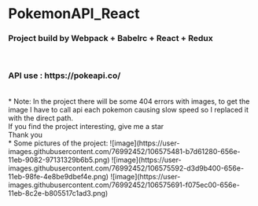 # PokemonAPI_React
<h3>Project build by Webpack + Babelrc + React + Redux</h3></br>
<h3>API use : https://pokeapi.co/</h3></br>
* Note: 
In the project there will be some 404 errors with images, to get the image I have to call api each pokemon causing slow speed so I replaced it with the direct path.</br>
If you find the project interesting, give me a star </br>
Thank you</br>
* Some pictures of the project:
![image](https://user-images.githubusercontent.com/76992452/106575481-b7d61280-656e-11eb-9082-97131329b6b5.png)
![image](https://user-images.githubusercontent.com/76992452/106575592-d3d9b400-656e-11eb-98fe-4e8be9dbef4e.png)
![image](https://user-images.githubusercontent.com/76992452/106575691-f075ec00-656e-11eb-8c2e-b805517c1ad3.png)



